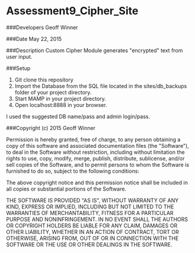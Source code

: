 # Assessment9_Cipher_Site
###Developers
Geoff Winner

###Date
May 22, 2015

###Description
Custom Cipher Module generates "encrypted" text from user input.

###Setup
1. Git clone this repository
2. Import the Database from the SQL file located in the sites/db_backups folder of your project directory.
2. Start MAMP in your project directory.
3. Open localhost:8888 in your browser.

I used the suggested DB name/pass and admin login/pass.

###Copyright (c) 2015 Geoff Winner

Permission is hereby granted, free of charge, to any person obtaining a copy
of this software and associated documentation files (the "Software"), to deal
in the Software without restriction, including without limitation the rights
to use, copy, modify, merge, publish, distribute, sublicense, and/or sell
copies of the Software, and to permit persons to whom the Software is
furnished to do so, subject to the following conditions:

The above copyright notice and this permission notice shall be included in
all copies or substantial portions of the Software.

THE SOFTWARE IS PROVIDED "AS IS", WITHOUT WARRANTY OF ANY KIND, EXPRESS OR
IMPLIED, INCLUDING BUT NOT LIMITED TO THE WARRANTIES OF MERCHANTABILITY,
FITNESS FOR A PARTICULAR PURPOSE AND NONINFRINGEMENT. IN NO EVENT SHALL THE
AUTHORS OR COPYRIGHT HOLDERS BE LIABLE FOR ANY CLAIM, DAMAGES OR OTHER
LIABILITY, WHETHER IN AN ACTION OF CONTRACT, TORT OR OTHERWISE, ARISING FROM,
OUT OF OR IN CONNECTION WITH THE SOFTWARE OR THE USE OR OTHER DEALINGS IN
THE SOFTWARE.
